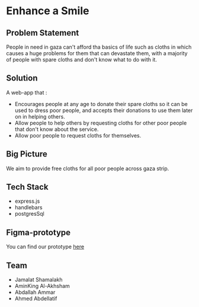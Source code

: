 # **__Enhance a Smile__**

## Problem Statement
People in need in gaza can't afford tha basics of life such as cloths in which causes a huge problems for them that can devastate them, with a majority of people with spare cloths and don't know what to do with it.

## Solution
A web-app that :
- Encourages people at any age to donate their spare cloths so it can be used to dress poor people, and accepts their donations to use them later on in helping others.
- Allow people to help others by requesting cloths for other poor people that don't know about the service.
- Allow poor people to request cloths for themselves. 


## Big Picture
We aim to provide free cloths for all poor people across gaza strip. 

## Tech Stack
- express.js
- handlebars
- postgresSql

## Figma-prototype
You can find our prototype [here](https://www.figma.com/proto/RvAaKnPgDcdgUyQop38lt6tg/Give-a-Smile?node-id=0%3A1&scaling=scale-down)

## Team
- Jamalat Shamalakh
- AminKing Al-Akhsham
- Abdallah Ammar
- Ahmed Abdellatif